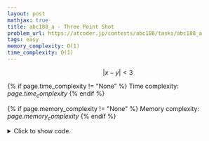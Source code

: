 ```yaml
---
layout: post
mathjax: true
title: abc188_a - Three Point Shot
problem_url: https://atcoder.jp/contests/abc188/tasks/abc188_a
tags: easy
memory_complexity: O(1)
time_complexity: O(1)
---
```


$$|x - y| < 3$$



{% if page.time_complexity != "None" %}
Time complexity: ${{ page.time_complexity }}$
{% endif %}

{% if page.memory_complexity != "None" %}
Memory complexity: ${{ page.memory_complexity }}$
{% endif %}

<details>
<summary>
<p style="display:inline">Click to show code.</p>
</summary>
```cpp
{% raw %}
using namespace std;
using ll = long long;
using ii = pair<int, int>;
using vi = vector<int>;
int main(void)
{
    ios::sync_with_stdio(false), cin.tie(NULL);
    int x, y;
    cin >> x >> y;
    string ans[2] = {"No", "Yes"};
    cout << (abs(x - y) < 3 ? "Yes" : "No") << endl;
    return 0;
}

{% endraw %}
```
</details>

